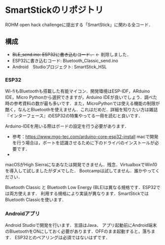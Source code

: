 # SmartStickのリポジトリ
ROHM open hack challengeに提出する「SmartStick」に関わる全コード．

## 構成
+ ~~BLE_send.ino:   ESP32に書き込むコード．~~  <- 削除しました．
+ ESP32に書き込むコード:      Bluetooth_Classic_send.ino
+ Android　Studioプロジェクト: SmartStick_HSL    


### ESP32
Wi-fiもBluetoothも搭載した有能マイコン．開発環境はESP-IDF，ARduino IDE，Micro Pythonから選択できますが，Arduino IDEが良いでしょう．調べた時の参考資料の数が最も多いです．また，MicroPythonでは使える機能の制限が酷く，なんとBluetoothを使えません．これはだめだ．詳細を知りたい方は雑誌『インターフェース』のESP32の特集やってる一冊を読むと良いです．

Arduino-IDEを用いる際はボードの設定を行う必要があります．
- 参考：https://www.mgo-tec.com/arduino-core-esp32-install
macで開発を行う場合は，ポートを認識させるために下のドライバのインストールが必要です．
- 
macOSがHigh Sierraになあなたは開発できません．残念．VirtualboxでWin10を導入して試しましたがダメでした．
Bootcampは試してません．誰かやってください．

Bluetooth Classic と Bluetooth Low Energy (BLE)は異なる規格です．ESP32では両方使えます．
利用する規格により実装が異なります．SmartStickではBluetooth Classicを使います．


### Androidアプリ
Android Studioで開発を行います．言語はJava．
アプリ起動前にAndroid端末のBluetoothをONにしておく必要があります．OFFのまま起動すると，落ちます．
ESP32とのペアリングは必須ではないはずです．
